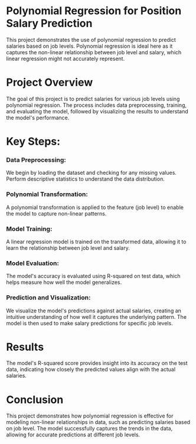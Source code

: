 # Polynomial Regression for Position Salary Prediction
This project demonstrates the use of polynomial regression to predict salaries based on job levels. Polynomial regression is ideal here as it captures the non-linear relationship between job level and salary, which linear regression might not accurately represent.

# Project Overview
The goal of this project is to predict salaries for various job levels using polynomial regression. The process includes data preprocessing, training, and evaluating the model, followed by visualizing the results to understand the model's performance.

# Key Steps:
### Data Preprocessing:

We begin by loading the dataset and checking for any missing values.
Perform descriptive statistics to understand the data distribution.
### Polynomial Transformation:

A polynomial transformation is applied to the feature (job level) to enable the model to capture non-linear patterns.
### Model Training:

A linear regression model is trained on the transformed data, allowing it to learn the relationship between job level and salary.
### Model Evaluation:

The model's accuracy is evaluated using R-squared on test data, which helps measure how well the model generalizes.
### Prediction and Visualization:

We visualize the model's predictions against actual salaries, creating an intuitive understanding of how well it captures the underlying pattern.
The model is then used to make salary predictions for specific job levels.
# Results
The model's R-squared score provides insight into its accuracy on the test data, indicating how closely the predicted values align with the actual salaries.

# Conclusion
This project demonstrates how polynomial regression is effective for modeling non-linear relationships in data, such as predicting salaries based on job level. The model successfully captures the trends in the data, allowing for accurate predictions at different job levels.

